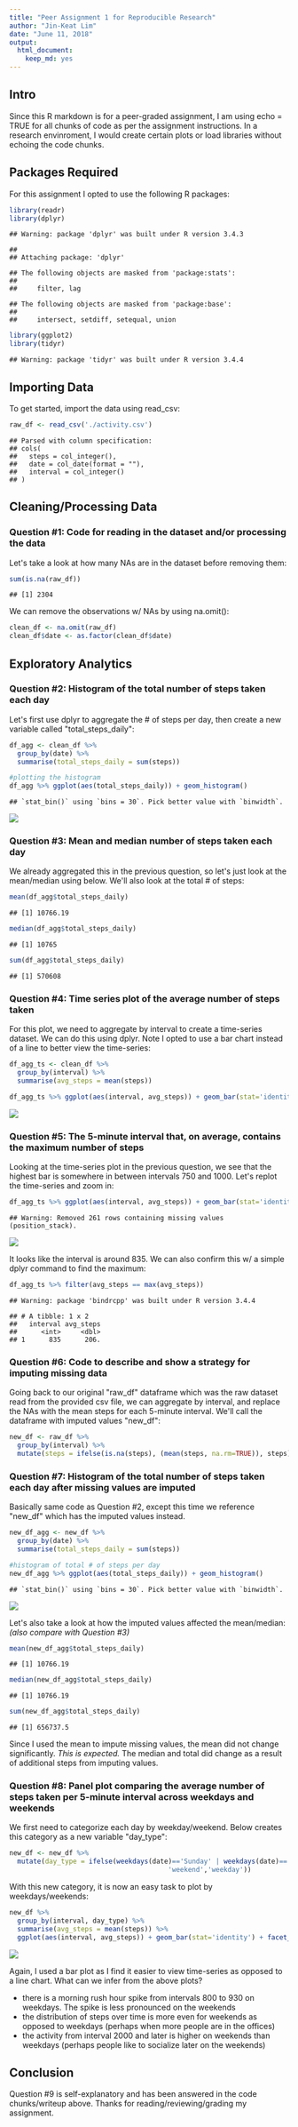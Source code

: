 ```yaml
---
title: "Peer Assignment 1 for Reproducible Research"
author: "Jin-Keat Lim"
date: "June 11, 2018"
output: 
  html_document: 
    keep_md: yes
---
```



## Intro

Since this R markdown is for a peer-graded assignment, I am using echo = TRUE for all chunks of code as per the assignment instructions. In a research envinroment, I would create certain plots or load libraries without echoing the code chunks. 

## Packages Required

For this assignment I opted to use the following R packages: 

```r
library(readr)
library(dplyr)
```

```
## Warning: package 'dplyr' was built under R version 3.4.3
```

```
## 
## Attaching package: 'dplyr'
```

```
## The following objects are masked from 'package:stats':
## 
##     filter, lag
```

```
## The following objects are masked from 'package:base':
## 
##     intersect, setdiff, setequal, union
```

```r
library(ggplot2)
library(tidyr)
```

```
## Warning: package 'tidyr' was built under R version 3.4.4
```

## Importing Data

To get started, import the data using read_csv:

```r
raw_df <- read_csv('./activity.csv')
```

```
## Parsed with column specification:
## cols(
##   steps = col_integer(),
##   date = col_date(format = ""),
##   interval = col_integer()
## )
```

## Cleaning/Processing Data

### Question #1: Code for reading in the dataset and/or processing the data

Let's take a look at how many NAs are in the dataset before removing them: 

```r
sum(is.na(raw_df))
```

```
## [1] 2304
```

We can remove the observations w/ NAs by using na.omit():

```r
clean_df <- na.omit(raw_df)
clean_df$date <- as.factor(clean_df$date)
```

## Exploratory Analytics

### Question #2: Histogram of the total number of steps taken each day

Let's first use dplyr to aggregate the # of steps per day, then create a new variable called "total_steps_daily": 

```r
df_agg <- clean_df %>% 
  group_by(date) %>% 
  summarise(total_steps_daily = sum(steps))

#plotting the histogram
df_agg %>% ggplot(aes(total_steps_daily)) + geom_histogram() 
```

```
## `stat_bin()` using `bins = 30`. Pick better value with `binwidth`.
```

![](PA1_template_files/figure-html/unnamed-chunk-5-1.png)<!-- -->

### Question #3: Mean and median number of steps taken each day

We already aggregated this in the previous question, so let's just look at the mean/median using below. We'll also look at the total # of steps: 

```r
mean(df_agg$total_steps_daily)
```

```
## [1] 10766.19
```

```r
median(df_agg$total_steps_daily)
```

```
## [1] 10765
```

```r
sum(df_agg$total_steps_daily)
```

```
## [1] 570608
```

### Question #4: Time series plot of the average number of steps taken

For this plot, we need to aggregate by interval to create a time-series dataset. We can do this using dplyr. Note I opted to use a bar chart instead of a line to better view the time-series: 

```r
df_agg_ts <- clean_df %>% 
  group_by(interval) %>% 
  summarise(avg_steps = mean(steps))

df_agg_ts %>% ggplot(aes(interval, avg_steps)) + geom_bar(stat='identity')
```

![](PA1_template_files/figure-html/unnamed-chunk-7-1.png)<!-- -->

### Question #5: The 5-minute interval that, on average, contains the maximum number of steps

Looking at the time-series plot in the previous question, we see that the highest bar is somewhere in between intervals 750 and 1000. Let's replot the time-series and zoom in: 


```r
df_agg_ts %>% ggplot(aes(interval, avg_steps)) + geom_bar(stat='identity') + xlim(750,1000)
```

```
## Warning: Removed 261 rows containing missing values (position_stack).
```

![](PA1_template_files/figure-html/unnamed-chunk-8-1.png)<!-- -->

It looks like the interval is around 835. We can also confirm this w/ a simple dplyr command to find the maximum: 


```r
df_agg_ts %>% filter(avg_steps == max(avg_steps))
```

```
## Warning: package 'bindrcpp' was built under R version 3.4.4
```

```
## # A tibble: 1 x 2
##   interval avg_steps
##      <int>     <dbl>
## 1      835      206.
```

### Question #6: Code to describe and show a strategy for imputing missing data

Going back to our original "raw_df" dataframe which was the raw dataset read from the provided csv file, we can aggregate by interval, and replace the NAs with the mean steps for each 5-minute interval. We'll call the dataframe with imputed values "new_df": 


```r
new_df <- raw_df %>% 
  group_by(interval) %>% 
  mutate(steps = ifelse(is.na(steps), (mean(steps, na.rm=TRUE)), steps))
```

### Question #7: Histogram of the total number of steps taken each day after missing values are imputed

Basically same code as Question #2, except this time we reference "new_df" which has the imputed values instead. 


```r
new_df_agg <- new_df %>%
  group_by(date) %>% 
  summarise(total_steps_daily = sum(steps))

#histogram of total # of steps per day
new_df_agg %>% ggplot(aes(total_steps_daily)) + geom_histogram()
```

```
## `stat_bin()` using `bins = 30`. Pick better value with `binwidth`.
```

![](PA1_template_files/figure-html/unnamed-chunk-11-1.png)<!-- -->

Let's also take a look at how the imputed values affected the mean/median: *(also compare with Question #3)*


```r
mean(new_df_agg$total_steps_daily)
```

```
## [1] 10766.19
```

```r
median(new_df_agg$total_steps_daily)
```

```
## [1] 10766.19
```

```r
sum(new_df_agg$total_steps_daily)
```

```
## [1] 656737.5
```

Since I used the mean to impute missing values, the mean did not change significantly. *This is expected.* The median and total did change as a result of additional steps from imputing values.

### Question #8: Panel plot comparing the average number of steps taken per 5-minute interval across weekdays and weekends

We first need to categorize each day by weekday/weekend. Below creates this category as a new variable "day_type":


```r
new_df <- new_df %>%
  mutate(day_type = ifelse(weekdays(date)=='Sunday' | weekdays(date)=='Saturday',
                                        'weekend','weekday'))
```

With this new category, it is now an easy task to plot by weekdays/weekends:


```r
new_df %>% 
  group_by(interval, day_type) %>% 
  summarise(avg_steps = mean(steps)) %>%
  ggplot(aes(interval, avg_steps)) + geom_bar(stat='identity') + facet_wrap(~day_type)
```

![](PA1_template_files/figure-html/unnamed-chunk-14-1.png)<!-- -->

Again, I used a bar plot as I find it easier to view time-series as opposed to a line chart. What can we infer from the above plots?  
- there is a morning rush hour spike from intervals 800 to 930 on weekdays. The spike is less pronounced on the weekends  
- the distribution of steps over time is more even for weekends as opposed to weekdays (perhaps when more people are in the offices)  
- the activity from interval 2000 and later is higher on weekends than weekdays (perhaps people like to socialize later on the weekends)  

## Conclusion
Question #9 is self-explanatory and has been answered in the code chunks/writeup above. Thanks for reading/reviewing/grading my assignment. 
